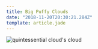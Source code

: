 ```yaml
---
title: Big Puffy Clouds
date: "2018-11-20T20:30:21.284Z"
template: article.jade
---
```


![quintessential cloud's cloud](animation-2018-11-20_14-30-09.gif)
